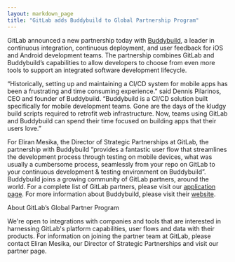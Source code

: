 ```yaml
---
layout: markdown_page
title: "GitLab adds Buddybuild to Global Partnership Program"
---
```


GitLab announced a new partnership today with [Buddybuild](https://www.buddybuild.com/), a leader in continuous integration, continuous deployment, and user feedback for iOS and Android development teams. The partnership combines GitLab and Buddybuild’s capabilities to allow developers to choose from even more tools to support an integrated software development lifecycle.

“Historically, setting up and maintaining a CI/CD system for mobile apps has been a frustrating and time consuming experience.” said Dennis Pilarinos, CEO and founder of Buddybuild. “Buddybuild is a CI/CD solution built specifically for mobile development teams. Gone are the days of the kludgy build scripts required to retrofit web infrastructure. Now, teams using GitLab and Buddybuild can spend their time focused on building apps that their users love.”

For Eliran Mesika, the Director of Strategic Partnerships at GitLab, the partnership with Buddybuild “provides a fantastic user flow that streamlines the development process through testing on mobile devices, what was usually a cumbersome process, seamlessly from your repo on GitLab to your continuous development & testing environment on Buddybuild”.
Buddybuild joins a growing community of GitLab partners, around the world. For a complete list of GitLab partners, please visit our [application page](https://about.gitlab.com/applications/). For more information about Buddybuild, please visit their [website](https://www.buddybuild.com/).

About GitLab’s Global Partner Program

We're open to integrations with companies and tools that are interested in harnessing GitLab's platform capabilities, user flows and data with their products. For information on joining the partner team at GitLab, please contact Eliran Mesika, our Director of Strategic Partnerships and visit our partner page.
